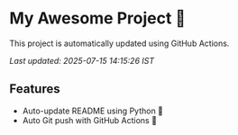 # My Awesome Project 🚀

This project is automatically updated using GitHub Actions.

_Last updated: 2025-07-15 14:15:26 IST_

## Features
- Auto-update README using Python 🐍
- Auto Git push with GitHub Actions 🤖
